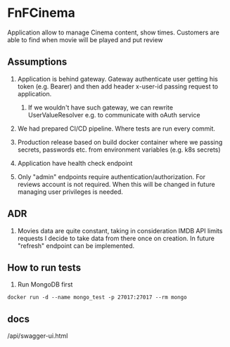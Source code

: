 # FnFCinema

Application allow to manage Cinema content, show times.
Customers are able to find when movie will be played and put review  

## Assumptions
1. Application is behind gateway. Gateway authenticate user getting his token (e.g. Bearer) and then add header x-user-id passing request to application.
    
    1. If we wouldn't have such gateway, we can rewrite UserValueResolver e.g. to communicate with oAuth service
    
2. We had prepared CI/CD pipeline. Where tests are run every commit.
3. Production release based on build docker container where we passing secrets, passwords etc. from environment variables (e.g. k8s secrets)
4. Application have health check endpoint
5. Only "admin" endpoints require authentication/authorization. For reviews account is not required. When this will be changed in future managing user privileges is needed. 

## ADR
1. Movies data are quite constant, taking in consideration IMDB API limits requests I decide to take data from there once on creation. In future "refresh" endpoint can be implemented.

## How to run tests

1. Run MongoDB first

```docker run -d --name mongo_test -p 27017:27017 --rm mongo```

## docs

/api/swagger-ui.html


